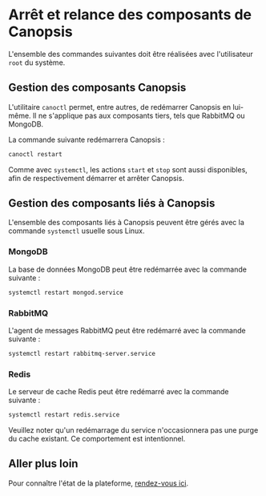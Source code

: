 # Arrêt et relance des composants de Canopsis

L'ensemble des commandes suivantes doit être réalisées avec l'utilisateur `root` du système.

## Gestion des composants Canopsis

L'utilitaire `canoctl` permet, entre autres, de redémarrer Canopsis en lui-même. Il ne s'applique pas aux composants tiers, tels que RabbitMQ ou MongoDB.

La commande suivante redémarrera Canopsis :

```sh
canoctl restart
```

Comme avec `systemctl`, les actions `start` et `stop` sont aussi disponibles, afin de respectivement démarrer et arrêter Canopsis.

## Gestion des composants liés à Canopsis

L'ensemble des composants liés à Canopsis peuvent être gérés avec la commande `systemctl` usuelle sous Linux.

### MongoDB

La base de données MongoDB peut être redémarrée avec la commande suivante :

```sh
systemctl restart mongod.service
```

### RabbitMQ

L'agent de messages RabbitMQ peut être redémarré avec la commande suivante :

```sh
systemctl restart rabbitmq-server.service
```

### Redis

Le serveur de cache Redis peut être redémarré avec la commande suivante :

```sh
systemctl restart redis.service
```

Veuillez noter qu'un redémarrage du service n'occasionnera pas une purge du cache existant. Ce comportement est intentionnel.

## Aller plus loin 

Pour connaître l'état de la plateforme, [rendez-vous ici](../../guide-de-depannage/etat-des-composants.md).
